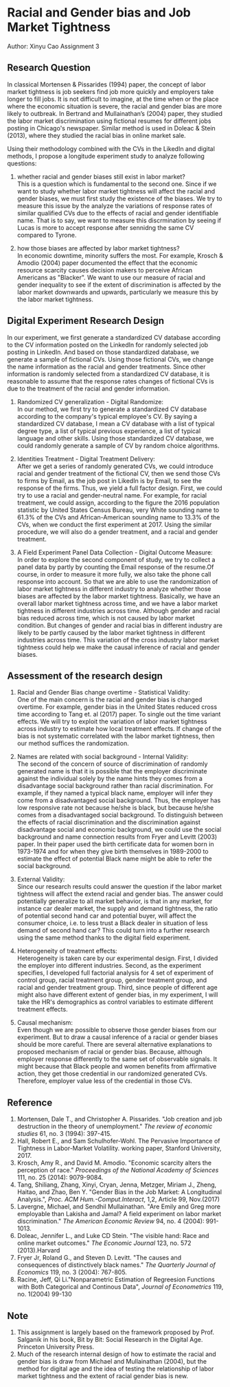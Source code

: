 # Racial and Gender bias and Job Market Tightness
Author: Xinyu Cao
Assignment 3

## Research Question
In classical Mortensen & Pissarides (1994) paper, the concept of labor market tightness is job seekers find job more quickly and employers take longer to fill jobs. It is not difficult to imagine, at the time when or the place where the economic situation is severe, the racial and gender bias are more likely to outbreak. In Bertrand and Mullainathan’s (2004) paper, they studied the labor market discrimination using fictional resumes for different jobs posting in Chicago's newspaper. Similar method is used in Doleac & Stein (2013), where they studied the racial bias in online market sale. 

Using their methodology combined with the CVs in the LikedIn and digital methods, I propose a longitude experiment study to analyze following questions: 
1. whether racial and gender biases still exist in labor market? \
This is a question which is fundamental to the second one. Since if we want to study whether labor market tightness will affect the racial and gender biases, we must first study the existence of the biases. We try to measure this issue by the analyze the variations of response rates of similar qualified CVs due to the effects of racial and gender identifiable name. That is to say, we want to measure this discrmination by seeing if Lucas is more to accept response after sennidng the same CV compared to Tyrone.

2. how those biases are affected by labor market tightness? \
In economic downtime, minority suffers the most. For example, Krosch & Amodio (2004) paper documented the effect that the economic resource scarcity causes decision makers to perceive African Americans as "Blacker". We want to use our measure of racial and gender inequality to see if the extent of discrimination is affected by the labor market downwards and upwards, particularly we measure this by the labor market tightness.


## Digital Experiment Research Design
In our experiment, we first generate a standardized CV database according to the CV information posted on the LinkedIn for randomly selected job posting in LinkedIn. And based on those standardized database, we generate a sample of fictional CVs. Using those fictional CVs, we change the name information as the racial and gender treatments. Since other information is randomly selected from a standardized CV database, it is reasonable to assume that the response rates changes of fictional CVs is due to the treatment of the racial and gender information.

1. Randomized CV generalization - Digital Randomize: \
In our method, we first try to generate a standardized CV database according to the company's typical employee's CV. By saying a standardized CV database, I mean a CV database with a list of typical degree type, a list of typical previous experience, a list of typical language and other skills. Using those standardized CV database, we could randomly generate a sample of CV by random choice algorithms.

2. Identities Treatment - Digital Treatment Delivery: \
After we get a series of randomly generated CVs, we could introduce racial and gender treatment of the fictional CV, then we send those CVs to firms by Email, as the job post in LikedIn is by Email, to see the response of the firms. Thus, we yield a full factor design. First, we could try to use a racial and gender-neutral name. For example, for racial treatment, we could assign, according to the figure the 2016 population statistic by United States Census Bureau, very White sounding name to 61.3% of the CVs and African-American sounding name to 13.3% of the CVs, when we conduct the first experiment at 2017. Using the similar procedure, we will also do a gender treatment, and a racial and gender treatment. 

3. A Field Experiment Panel Data Collection - Digital Outcome Measure: \
In order to explore the second component of study, we try to collect a panel data by partly by counting the Email response of the resume.Of course, in order to measure it more fully, we also take the phone call response into account. So that we are able to use the randomization of labor market tightness in different industry to analyze whether those biases are affected by the labor market tightness. Basically, we have an overall labor market tightness across time, and we have a labor market tightness in different industries across time. Although gender and racial bias reduced across time, which is not caused by labor market condition. But changes of gender and racial bias in different industry are likely to be partly caused by the labor market tightness in different industries across time. This variation of the cross industry labor market tightness could help we make the causal inference of racial and gender biases.


## Assessment of the research design
1. Racial and Gender Bias change overtime - Statistical Validity: \
One of the main concern is the racial and gender bias is changed overtime. For example, gender bias in the United States reduced cross time according to Tang et. al (2017) paper. To single out the time variant effects. We will try to exploit the variation of labor market tightness across industry to estimate how local treatment effects. If change of the bias is not systematic correlated with the labor market tightness, then our method suffices the randomization. 

2. Names are related with social background - Internal Validity: \
The second of the concern of source of discrimination of randomly generated name is that it is possible that the employer discriminate against the individual solely by the name hints they comes from a disadvantage social background rather than racial discrimination. For example, if they named a typical black name, employer will infer they come from a disadvantaged social background. Thus, the employer has low responsive rate not because he/she is black, but because he/she comes from a disadvantaged social background. To distinguish between the effects of racial discrimination and the discrimination against disadvantage social and economic background, we could use the social background and name connection results from Fryer and Levitt (2003) paper. In their paper used the birth certificate data for women born in 1973-1974 and for when they give birth themselves in 1989-2000 to estimate the effect of potential Black name might be able to refer the social background.

3. External Validity: \
Since our research results could answer the question if the labor market tightness will affect the extend racial and gender bias. The answer could potentially generalize to all market behavior, is that in any market, for instance car dealer market, the supply and demand tightness, the ratio of potential second hand car and potential buyer, will affect the consumer choice, i.e. to less trust a Black dealer in situation of less demand of second hand car? This could turn into a further research using the same method thanks to the digital field experiment. 

4. Heterogeneity of treatment effects: \
Heterogeneity is taken care by our experimental design. First, I divided the employer into different industries. Second, as the experiment specifies, I developed full factorial analysis for 4 set of experiment of control group, racial treatment group, gender treatment group, and racial and gender treatment group. Third, since people of different age might also have different extent of gender bias, in my experiment, I will take the HR's demographics as control variables to estimate different treatment effects.

5. Causal mechanism: \
Even though we are possible to observe those gender biases from our experiment. But to draw a causal inference of a racial or gender biases should be more careful. There are several alternative explanations to proposed mechanism of racial or gender bias. Because, although employer response differently to the same set of observable signals. It might because that Black people and women benefits from affirmative action, they get those credential in our randomized generated CVs. Therefore, employer value less of the credential in those CVs. 



## Reference
1. Mortensen, Dale T., and Christopher A. Pissarides. "Job creation and job destruction in the theory of unemployment." *The review of economic studies* 61, no. 3 (1994): 397-415.
2. Hall, Robert E., and Sam Schulhofer-Wohl. The Pervasive Importance of Tightness in Labor-Market Volatility. working paper, Stanford University, 2017.
3. Krosch, Amy R., and David M. Amodio. "Economic scarcity alters the perception of race." *Proceedings of the National Academy of Sciences* 111, no. 25 (2014): 9079-9084.
4. Tang, Shiliang, Zhang, Xinyi, Cryan, Jenna, Metzger, Miriam J., Zheng, Haitao, and Zhao, Ben Y. "Gender Bias in the Job Market: A Longitudinal Analysis.", *Proc. ACM Hum.-Comput.Interact*, 1,2, Article 99, Nov.(2017)
5. Lavergne, Michael, and Sendhil Mullainathan. "Are Emily and Greg more employable than Lakisha and Jamal? A field experiment on labor market discrimination." *The American Economic Review* 94, no. 4 (2004): 991-1013.
6. Doleac, Jennifer L., and Luke CD Stein. "The visible hand: Race and online market outcomes." *The Economic Journal* 123, no. 572 (2013).Harvard	
7. Fryer Jr, Roland G., and Steven D. Levitt. "The causes and consequences of distinctively black names." *The Quarterly Journal of Economics* 119, no. 3 (2004): 767-805.
8. Racine, Jeff, Qi Li."Nonparametric Estimation of Regreesion Functions with Both Categorical and Continous Data", *Journal of Econometrics* 119, no. 1(2004) 99-130


## Note
1. This assignment is largely based on the framework proposed by Prof. Salganik in his book, Bit by Bit: Social Research in the Digital Age. Princeton University Press.
2. Much of the research internal design of how to estimate the racial and gender bias is draw from Michael and Mullainathan (2004), but the method for digital age and the idea of testing the relationship of labor market tightness and the extent of racial gender bias is new.
